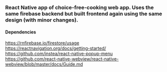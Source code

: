 ### React Native app of choice-free-cooking web app. Uses the same firebase backend but built frontend again using the same design (with minor changes).

#### Dependencies 
https://rnfirebase.io/firestore/usage
https://reactnavigation.org/docs/getting-started/
https://github.com/instea/react-native-popup-menu
https://github.com/react-native-webview/react-native-webview/blob/master/docs/Guide.md
